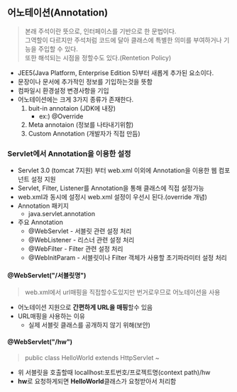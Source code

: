 ## 어노테이션(Annotation)
> 본래 주석이란 뜻으로, 인터페이스를 기반으로 한 문법이다.<br> 그역할이 다르지만 주석처럼 코드에 달아 클래스에 특별한 의미를 부여하거나 기능을 주입할 수 있다. <br>또한 해석되는 시점을 정할수도 있다.(Rentetion Policy)
- JEE5(Java Platform, Enterprise Edition 5)부터 새롭게 추가된 요소이다.
- 문장이나 문서에 추가적인 정보를 기입하는것을 뜻함
- 컴파일시 환경설정 변경사항을 기입
- 어노테이션에는 크게 3가지 종류가 존재한다.
    1. buit-in annotaion (JDK에 내장)
        - ex:) @Override
    2. Meta annotaion (정보를 나타내기위함)
    3. Custom Annotation (개발자가 직접 만듬)

### Servlet에서 Annotation을 이용한 설정
- Servlet 3.0 (tomcat 7지원) 부터 web.xml 이외에 Annotation을 이용한 웹 컴포넌트 설정 지원
- Servlet, Filter, Listener를 Annotation을 통해 클래스에 직접 설정가능
- web.xml과 동시에 설정시 web.xml 설정이 우선시 된다.(override 개념)
- Annotation 패키지
    - java.servlet.annotation
- 주요 Annotation
    - @WebServlet - 서블릿 관련 설정 처리
    - @WebListener - 리스너 관련 설정 처리
    - @WebFilter - Filter 관련 설정 처리
    - @WebInitParam - 서블릿이나 Filter 객체가 사용할 초기파라미터 설정 처리
#### @WebServlet("/서블릿명")
> web.xml에서 url매핑을 직접할수도있지만 번거로우므로 어노테이션을 사용
- 어노테이션 지원으로 **간편하게 URL을 매핑**할수 있음
- URL매핑을 사용하는 이유
    -  실제 서블릿 클래스를 공개하지 않기 위해(보안)

#### @WebServlet("/hw")
> public class HelloWorld extends HttpServlet ~
- 위 서블릿을 호출할때 locallhost:포트번호/프로젝트명(context path)/hw
- **hw**로 요청하게되면 **HelloWorld**클래스가 요청받아서 처리함
